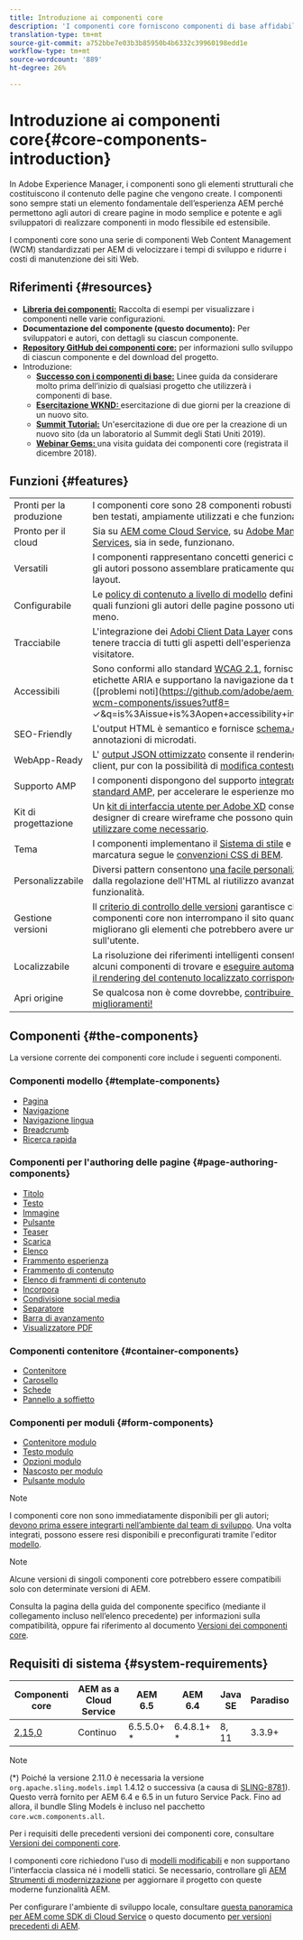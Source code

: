 ```yaml
---
title: Introduzione ai componenti core
description: 'I componenti core forniscono componenti di base affidabili ed estensibili, basati sulle tecnologie e sulle best practice più recenti. '
translation-type: tm+mt
source-git-commit: a752bbe7e03b3b85950b4b6332c39960198edd1e
workflow-type: tm+mt
source-wordcount: '889'
ht-degree: 26%

---
```



# Introduzione ai componenti core{#core-components-introduction}

In Adobe Experience Manager, i componenti sono gli elementi strutturali che costituiscono il contenuto delle pagine che vengono create. I componenti sono sempre stati un elemento fondamentale dell’esperienza AEM perché permettono agli autori di creare pagine in modo semplice e potente e agli sviluppatori di realizzare componenti in modo flessibile ed estensibile.

I componenti core sono una serie di componenti Web Content Management (WCM) standardizzati per AEM di velocizzare i tempi di sviluppo e ridurre i costi di manutenzione dei siti Web.

## Riferimenti {#resources}

* **[Libreria dei componenti:](https://www.adobe.com/go/aem_cmp_library)** Raccolta di esempi per visualizzare i componenti nelle varie configurazioni.
* **Documentazione del componente (questo documento):** Per sviluppatori e autori, con dettagli su ciascun componente.
* **[Repository GitHub dei componenti core:](https://github.com/adobe/aem-core-wcm-components)** per informazioni sullo sviluppo di ciascun componente e del download del progetto.
* Introduzione:
   * **[Successo con i componenti di base:](/help/developing/success.md)** Linee guida da considerare molto prima dell’inizio di qualsiasi progetto che utilizzerà i componenti di base.
   * **[Esercitazione WKND: ](https://docs.adobe.com/content/help/en/experience-manager-learn/getting-started-wknd-tutorial-develop/overview.html)** esercitazione di due giorni per la creazione di un nuovo sito.
   * **[Summit Tutorial:](https://expleague.azureedge.net/labs/L767/index.html)** Un&#39;esercitazione di due ore per la creazione di un nuovo sito (da un laboratorio al Summit degli Stati Uniti 2019).
   * **[Webinar Gems: ](https://helpx.adobe.com/it/experience-manager/kt/eseminars/gems/AEM-Core-Components.html.)** una visita guidata dei componenti core (registrata il dicembre 2018).

## Funzioni {#features}

|  |  |
|---|---|
| Pronti per la produzione | I componenti core sono 28 componenti robusti che sono ben testati, ampiamente utilizzati e che funzionano bene. |
| Pronto per il cloud | Sia su [AEM come Cloud Service](https://docs.adobe.com/content/help/en/experience-manager-cloud-service/landing/home.html), su [Adobe Managed Services](https://github.com/adobe/aem-project-archetype/tree/master/src/main/archetype/dispatcher.ams), sia in sede, funzionano. |
| Versatili | I componenti rappresentano concetti generici con i quali gli autori possono assemblare praticamente qualsiasi layout. |
| Configurabile | Le [policy di contenuto a livello di modello](https://docs.adobe.com/content/help/en/experience-manager-cloud-service/implementing/components-templates/templates.html#content-policies) definiscono quali funzioni gli autori delle pagine possono utilizzare o meno. |
| Tracciabile | L&#39;integrazione dei [ Adobi Client Data Layer](/help/developing/data-layer/overview.md) consente di tenere traccia di tutti gli aspetti dell&#39;esperienza del visitatore. |
| Accessibili | Sono conformi allo standard [WCAG 2.1](https://www.w3.org/TR/WCAG21/), forniscono etichette ARIA e supportano la navigazione da tastiera ([problemi noti](https://github.com/adobe/aem-core-wcm-components/issues?utf8= ✓&amp;q=is%3Aissue+is%3Aopen+accessibility+in%3Atitle)). |
| SEO-Friendly | L&#39;output HTML è semantico e fornisce [schema.org](https://schema.org) annotazioni di microdati. |
| WebApp-Ready | L&#39; [output JSON ottimizzato](https://docs.adobe.com/content/help/en/experience-manager-learn/foundation/development/develop-sling-model-exporter.html) consente il rendering lato client, pur con la possibilità di [modifica contestuale](https://docs.adobe.com/content/help/en/experience-manager-learn/sites/spa-editor/spa-editor-framework-feature-video-use.html). |
| Supporto AMP | I componenti dispongono del supporto [integrato per lo standard AMP,](/help/developing/amp.md) per accelerare le esperienze mobili. |
| Kit di progettazione | Un [kit di interfaccia utente per  Adobe XD](https://experienceleague.adobe.com/docs/experience-manager-learn/assets/AEM-CoreComponents-UI-Kit.xd) consente ai designer di creare wireframe che possono quindi [utilizzare come necessario](https://github.com/adobe/aem-guides-wknd/releases/download/aem-guides-wknd-0.0.2/AEM_UI-kit-WKND.xd). |
| Tema | I componenti implementano il [Sistema di stile](https://docs.adobe.com/content/help/en/experience-manager-cloud-service/implementing/components-templates/style-system.html) e la marcatura segue le [convenzioni CSS di BEM](http://getbem.com/). |
| Personalizzabile | Diversi pattern consentono [una facile personalizzazione](developing/customizing.md), dalla regolazione dell&#39;HTML al riutilizzo avanzato delle funzionalità. |
| Gestione versioni | Il [criterio di controllo delle versioni](https://github.com/adobe/aem-core-wcm-components/wiki/Versioning-policies) garantisce che i componenti core non interrompano il sito quando si migliorano gli elementi che potrebbero avere un impatto sull&#39;utente. |
| Localizzabile | La risoluzione dei riferimenti intelligenti consente ad alcuni componenti di trovare e [eseguire automaticamente il rendering del contenuto localizzato corrispondente](get-started/localization.md). |
| Apri origine | Se qualcosa non è come dovrebbe, [contribuire ai miglioramenti!](https://github.com/adobe/aem-core-wcm-components/blob/master/CONTRIBUTING.md) |

## Componenti {#the-components}

La versione corrente dei componenti core include i seguenti componenti.

### Componenti modello {#template-components}

* [Pagina](components/page.md)
* [Navigazione](components/navigation.md)
* [Navigazione lingua](components/language-navigation.md)
* [Breadcrumb](components/breadcrumb.md)
* [Ricerca rapida](components/quick-search.md)

### Componenti per l&#39;authoring delle pagine {#page-authoring-components}

* [Titolo](components/title.md)
* [Testo](components/text.md)
* [Immagine](components/image.md)
* [Pulsante](components/button.md)
* [Teaser](components/teaser.md)
* [Scarica](components/download.md)
* [Elenco](components/list.md)
* [Frammento esperienza](components/experience-fragment.md)
* [Frammento di contenuto](components/content-fragment-component.md)
* [Elenco di frammenti di contenuto](components/content-fragment-list.md)
* [Incorpora](components/embed.md)
* [Condivisione social media](components/sharing.md)
* [Separatore](components/separator.md)
* [Barra di avanzamento](components/progress-bar.md)
* [Visualizzatore PDF](components/pdf-viewer.md)

### Componenti contenitore {#container-components}

* [Contenitore](components/container.md)
* [Carosello](components/carousel.md)
* [Schede](components/tabs.md)
* [Pannello a soffietto](components/accordion.md)

### Componenti per moduli {#form-components}

* [Contenitore modulo](components/forms/form-container.md)
* [Testo modulo](components/forms/form-text.md)
* [Opzioni modulo](components/forms/form-options.md)
* [Nascosto per modulo](components/forms/form-hidden.md)
* [Pulsante modulo](components/forms/form-button.md)

>[!NOTE]
>
>I componenti core non sono immediatamente disponibili per gli autori; [devono prima essere integrarti nell’ambiente dal team di sviluppo](get-started/using.md). Una volta integrati, possono essere resi disponibili e preconfigurati tramite l&#39;editor [modello](https://docs.adobe.com/content/help/en/experience-manager-cloud-service/sites/authoring/features/templates.html).

>[!NOTE]
>
>Alcune versioni di singoli componenti core potrebbero essere compatibili solo con determinate versioni di AEM.
>
>Consulta la pagina della guida del componente specifico (mediante il collegamento incluso nell’elenco precedente) per informazioni sulla compatibilità, oppure fai riferimento al documento [Versioni dei componenti core](versions.md).

## Requisiti di sistema {#system-requirements}

| Componenti core | AEM as a Cloud Service | AEM 6.5 | AEM 6.4   | Java SE | Paradiso |
|---------|---------|---------|---------|---------|---------|
| [2,15,0](https://github.com/adobe/aem-core-wcm-components/releases/tag/core.wcm.components.reactor-2.15.0) | Continuo | 6.5.5.0+ * | 6.4.8.1+ * | 8, 11 | 3.3.9+ |

>[!NOTE]
>
>(*) Poiché la versione 2.11.0 è necessaria la versione `org.apache.sling.models.impl` 1.4.12 o successiva (a causa di [SLING-8781](https://issues.apache.org/jira/browse/SLING-8781)). Questo verrà fornito per AEM 6.4 e 6.5 in un futuro Service Pack. Fino ad allora, il bundle Sling Models è incluso nel pacchetto `core.wcm.components.all`.

Per i requisiti delle precedenti versioni dei componenti core, consultare [Versioni dei componenti core](versions.md).

I componenti core richiedono l&#39;uso di [modelli modificabili](https://docs.adobe.com/content/help/en/experience-manager-learn/sites/page-authoring/template-editor-feature-video-use.html) e non supportano l&#39;interfaccia classica né i modelli statici. Se necessario, controllare gli [AEM Strumenti di modernizzazione](https://opensource.adobe.com/aem-modernize-tools/pages/tools.html) per aggiornare il progetto con queste moderne funzionalità AEM.

Per configurare l&#39;ambiente di sviluppo locale, consultare [questa panoramica per AEM come SDK di Cloud Service](https://docs.adobe.com/content/help/en/experience-manager-learn/cloud-service/local-development-environment-set-up/overview.html) o questo documento [per versioni precedenti di AEM](https://docs.adobe.com/content/help/en/experience-manager-learn/foundation/development/set-up-a-local-aem-development-environment.html).

